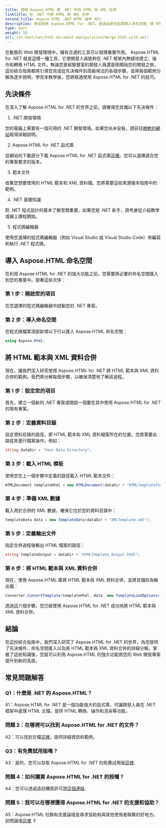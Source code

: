 ```yaml
---
title: 使用 Aspose.HTML 將 .NET 中的 HTML 與 XML 合併
linktitle: 在 .NET 中將 HTML 與 XML 合併
second_title: Aspose.HTML .NET HTML 操作 API
description: 學習使用 Aspose.HTML for .NET。透過此綜合指南匯入命名空間、將 HTML 與 XML 合併並增強您的 Web 開發技能。
type: docs
weight: 18
url: /zh-hant/net/html-document-manipulation/merge-html-with-xml/
---
```


在動態的 Web 開發環境中，擁有合適的工具可以發揮重要作用。 Aspose.HTML for .NET 就是這樣一種工具，它使開發人員能夠在 .NET 框架內無縫地建立、操作和轉換 HTML 文件。無論您是經驗豐富的開發人員還是剛開始您的開發之旅，這份綜合指南都將引導您完成從先決條件到高級用法的各個步驟，並將每個範例分解為逐步說明。學完本教學後，您將精通使用 Aspose.HTML for .NET 的技巧。

## 先決條件

在深入了解 Aspose.HTML for .NET 的世界之前，請確保您具備以下先決條件：

1. .NET 開發環境

您的電腦上需要有一個可用的 .NET 開發環境。如果您尚未安裝，請前往[微軟的網站](https://docs.microsoft.com/en-us/dotnet/core/install/)取得詳細說明。

2. Aspose.HTML for .NET 函式庫

從網站的下載部分下載 Aspose.HTML for .NET 函式庫[這裡](https://releases.aspose.com/html/net/)。您可以選擇適合您的專案要求的版本。

3. 範本文件

收集您想要使用的 HTML 範本和 XML 資料檔。您將需要這些來遵循本指南中的範例。

4. .NET 基礎知識

對 .NET 程式設計的基本了解至關重要。如果您是 .NET 新手，請考慮從介紹教學或線上課程開始。

5. 程式碼編輯器

使用您選擇的程式碼編輯器（例如 Visual Studio 或 Visual Studio Code）來編寫和執行 .NET 程式碼。

## 導入 Aspose.HTML 命名空間

在利用 Aspose.HTML for .NET 的強大功能之前，您需要將必要的命名空間匯入到您的專案中。按著這些次序：

### 第 1 步：開啟您的項目

在您選擇的程式碼編輯器中啟動您的 .NET 專案。

### 第 2 步：導入命名空間

在程式碼檔案頂部新增以下行以匯入 Aspose.HTML 命名空間：

```csharp
using Aspose.Html;
```

## 將 HTML 範本與 XML 資料合併

現在，讓我們深入研究使用 Aspose.HTML for .NET 將 HTML 範本與 XML 資料合併的範例。我們將分解每個步驟，以確保清楚地了解該過程。

### 第 1 步：設定您的項目

首先，建立一個新的 .NET 專案或開啟一個要在其中使用 Aspose.HTML for .NET 的現有專案。

### 第 2 步：定義資料目錄

設定資料目錄的路徑，即 HTML 範本和 XML 資料檔案所在的位置。您將需要此路徑來進行檔案操作。例如：

```csharp
string dataDir = "Your Data Directory";
```

### 第 3 步：載入 HTML 模板

使用您在上一個步驟中定義的路徑載入 HTML 範本文件：

```csharp
HTMLDocument templateHtml = new HTMLDocument(dataDir + "HTMLTemplateforXML.html");
```

### 第 4 步：準備 XML 數據

載入用於合併的 XML 數據，確保它位於您的資料目錄中：

```csharp
TemplateData data = new TemplateData(dataDir + "XMLTemplate.xml");
```

### 第 5 步：定義輸出文件

指定合併過程後輸出 HTML 檔案的路徑：

```csharp
string templateOutput = dataDir + "HTMLTemplate_Output.html";
```

### 第 6 步：將 HTML 範本與 XML 資料合併

現在，使用 Aspose.HTML 庫將 HTML 範本與 XML 資料合併，並將其儲存為輸出檔：

```csharp
Converter.ConvertTemplate(templateHtml, data, new TemplateLoadOptions(), templateOutput);
```

透過這六個步驟，您已經使用 Aspose.HTML for .NET 成功地將 HTML 範本與 XML 資料合併。

## 結論

在這份綜合指南中，我們深入研究了 Aspose.HTML for .NET 的世界，為您提供了先決條件、命名空間匯入以及將 HTML 範本與 XML 資料合併的詳細分解。掌握了這些知識後，您就可以利用 Aspose.HTML 的強大功能將您的 Web 開發專案提升到新的高度。

## 常見問題解答

### Q1：什麼是 .NET 的 Aspose.HTML？

A1：Aspose.HTML for .NET 是一個功能強大的函式庫，可讓開發人員在 .NET 框架中處理 HTML 文檔，提供 HTML 轉換、操作和渲染等功能。

### 問題 2：在哪裡可以找到 Aspose.HTML for .NET 的文件？

 A2：可以找到文檔[這裡](https://reference.aspose.com/html/net/)，提供詳細資訊和範例。

### Q3：有免費試用版嗎？

 A3：是的，您可以存取 Aspose.HTML for .NET 的免費試用版[這裡](https://releases.aspose.com/).

### 問題 4：如何購買 Aspose.HTML for .NET 的授權？

 A4：您可以透過造訪購買許可證[這個連結](https://purchase.aspose.com/buy).

### 問題 5：我可以在哪裡獲得 Aspose.HTML for .NET 的支援和協助？

 A5：Aspose.HTML 社群和支援論壇是尋求協助和與其他使用者聯繫的好地方。訪問論壇[這裡](https://forum.aspose.com/).
F